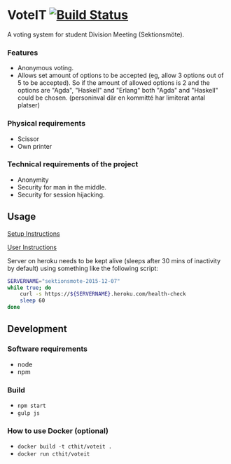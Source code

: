 # VoteIT [![Build Status](https://travis-ci.org/cthit/VoteIT.svg)](https://travis-ci.org/cthit/VoteIT)
A voting system for student Division Meeting (Sektionsmöte).

### Features
* Anonymous voting.
* Allows set amount of options to be accepted (eg, allow 3 options out of 5 to be accepted). So if the amount of allowed options is 2 and the options are "Agda", "Haskell" and "Erlang" both "Agda" and "Haskell" could be chosen. (personinval där en kommitté har limiterat antal platser)

### Physical requirements
* Scissor
* Own printer

### Technical requirements of the project
* Anonymity
* Security for man in the middle.
* Security for session hijacking.

## Usage

[Setup Instructions](https://github.com/cthit/VoteIT/wiki/Setup-Instructions-for-Vote-Counters)

[User Instructions](https://github.com/cthit/VoteIT/wiki/User-Instructions)

Server on heroku needs to be kept alive (sleeps after 30 mins of inactivity by default) using something like the following script:

```bash
SERVERNAME="sektionsmote-2015-12-07"
while true; do
	curl -s https://${SERVERNAME}.heroku.com/health-check
	sleep 60
done
```

## Development

### Software requirements
* node
* npm

### Build
* `npm start`
* `gulp js`

### How to use Docker (optional)
* `docker build -t cthit/voteit .`
* `docker run cthit/voteit`
